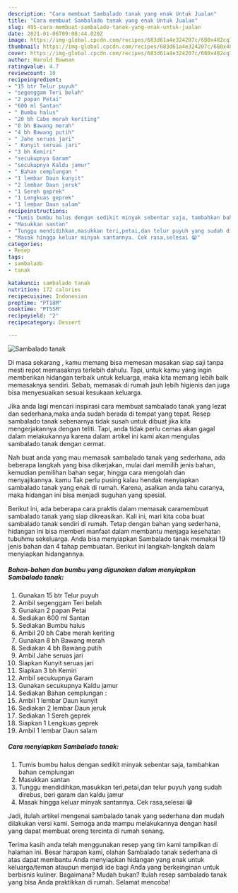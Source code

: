```yaml
---
description: "Cara membuat Sambalado tanak yang enak Untuk Jualan"
title: "Cara membuat Sambalado tanak yang enak Untuk Jualan"
slug: 495-cara-membuat-sambalado-tanak-yang-enak-untuk-jualan
date: 2021-01-06T09:08:44.020Z
image: https://img-global.cpcdn.com/recipes/683d61a4e324207c/680x482cq70/sambalado-tanak-foto-resep-utama.jpg
thumbnail: https://img-global.cpcdn.com/recipes/683d61a4e324207c/680x482cq70/sambalado-tanak-foto-resep-utama.jpg
cover: https://img-global.cpcdn.com/recipes/683d61a4e324207c/680x482cq70/sambalado-tanak-foto-resep-utama.jpg
author: Harold Bowman
ratingvalue: 4.7
reviewcount: 10
recipeingredient:
- "15 btr Telur puyuh"
- "segenggam Teri belah"
- "2 papan Petai"
- "600 ml Santan"
- " Bumbu halus"
- "20 bh Cabe merah keriting"
- "8 bh Bawang merah"
- "4 bh Bawang putih"
- " Jahe seruas jari"
- " Kunyit seruas jari"
- "3 bh Kemiri"
- "secukupnya Garam"
- "secukupnya Kaldu jamur"
- " Bahan cemplungan "
- "1 lembar Daun kunyit"
- "2 lembar Daun jeruk"
- "1 Sereh geprek"
- "1 Lengkuas geprek"
- "1 lembar Daun salam"
recipeinstructions:
- "Tumis bumbu halus dengan sedikit minyak sebentar saja, tambahkan bahan cemplungan"
- "Masukkan santan"
- "Tunggu mendidihkan,masukkan teri,petai,dan telur puyuh yang sudah direbus, beri garam dan kaldu jamur"
- "Masak hingga keluar minyak santannya. Cek rasa,selesai 😁"
categories:
- Resep
tags:
- sambalado
- tanak

katakunci: sambalado tanak 
nutrition: 172 calories
recipecuisine: Indonesian
preptime: "PT18M"
cooktime: "PT55M"
recipeyield: "2"
recipecategory: Dessert

---
```



![Sambalado tanak](https://img-global.cpcdn.com/recipes/683d61a4e324207c/680x482cq70/sambalado-tanak-foto-resep-utama.jpg)

Di masa  sekarang , kamu memang bisa memesan masakan siap saji tanpa mesti repot memasaknya terlebih dahulu. Tapi, untuk kamu yang ingin memberikan hidangan terbaik untuk keluarga, maka kita memang lebih baik memasaknya sendiri. Sebab, memasak di rumah jauh lebih higienis dan juga bisa menyesuaikan sesuai kesukaan keluarga.

Jika anda lagi mencari inspirasi cara membuat sambalado tanak yang lezat dan sederhana,maka anda sudah berada di tempat yang tepat. Resep sambalado tanak  sebenarnya tidak susah untuk dibuat jika kita mengerjakannya dengan teliti. Tapi, anda tidak perlu cemas akan gagal dalam melakukannya 
karena dalam artikel ini kami akan mengulas sambalado tanak dengan cermat.  



Nah buat anda yang mau memasak sambalado tanak yang sederhana, ada beberapa langkah yang bisa dikerjakan, mulai dari memilih jenis bahan, kemudian pemilihan bahan segar, hingga cara mengolah dan menyajikannya. kamu Tak perlu pusing kalau hendak menyiapkan sambalado tanak yang enak di rumah. Karena, asalkan anda  tahu caranya, maka hidangan ini bisa menjadi suguhan yang spesial.

Berikut ini, ada beberapa cara praktis  dalam memasak caramembuat sambalado tanak yang siap dikreasikan. Kali ini, mari kita coba buat sambalado tanak sendiri di rumah. Tetap dengan bahan yang sederhana, hidangan ini bisa memberi manfaat dalam membantu menjaga kesehatan tubuhmu sekeluarga. Anda bisa menyiapkan Sambalado tanak memakai 19 jenis bahan dan 4 tahap pembuatan. Berikut ini langkah-langkah dalam menyiapkan hidangannya.

<!--inarticleads1-->

##### Bahan-bahan dan bumbu yang digunakan dalam menyiapkan Sambalado tanak:

1. Gunakan 15 btr Telur puyuh
1. Ambil segenggam Teri belah
1. Gunakan 2 papan Petai
1. Sediakan 600 ml Santan
1. Sediakan  Bumbu halus
1. Ambil 20 bh Cabe merah keriting
1. Gunakan 8 bh Bawang merah
1. Sediakan 4 bh Bawang putih
1. Ambil  Jahe seruas jari
1. Siapkan  Kunyit seruas jari
1. Siapkan 3 bh Kemiri
1. Ambil secukupnya Garam
1. Gunakan secukupnya Kaldu jamur
1. Sediakan  Bahan cemplungan :
1. Ambil 1 lembar Daun kunyit
1. Sediakan 2 lembar Daun jeruk
1. Sediakan 1 Sereh geprek
1. Siapkan 1 Lengkuas geprek
1. Ambil 1 lembar Daun salam




<!--inarticleads2-->

##### Cara menyiapkan Sambalado tanak:

1. Tumis bumbu halus dengan sedikit minyak sebentar saja, tambahkan bahan cemplungan
1. Masukkan santan
1. Tunggu mendidihkan,masukkan teri,petai,dan telur puyuh yang sudah direbus, beri garam dan kaldu jamur
1. Masak hingga keluar minyak santannya. Cek rasa,selesai 😁




Jadi, itulah artikel mengenai  sambalado tanak  yang sederhana dan mudah dilakukan versi kami. Semoga anda mampu melakukannya dengan hasil yang dapat membuat oreng tercinta di rumah senang. 

Terima kasih anda telah menggunakan resep yang tim kami tampilkan di halaman ini. Besar harapan kami, olahan  Sambalado tanak sederhana di atas dapat membantu Anda menyiapkan hidangan yang enak untuk keluarga/teman ataupun menjadi ide bagi Anda yang berkeinginan untuk berbisnis kuliner. Bagaimana? Mudah bukan? Itulah resep sambalado tanak yang bisa Anda praktikkan di rumah. Selamat mencoba!

